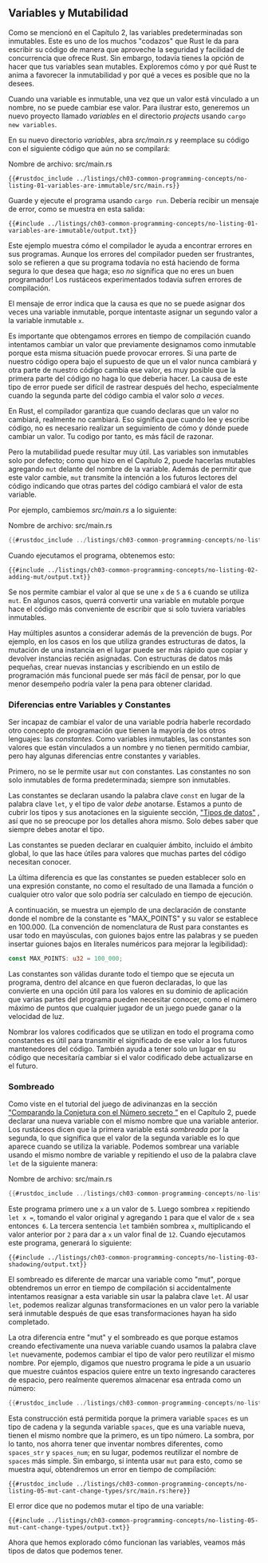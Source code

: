 ## Variables y Mutabilidad

Como se mencionó en el Capítulo 2, las variables predeterminadas son inmutables. Este es uno de
los muchos "codazos" que Rust le da para escribir su código de manera que aproveche
la seguridad y facilidad de concurrencia que ofrece Rust. Sin embargo, todavía tienes la
opción de hacer que tus variables sean mutables. Exploremos cómo y por qué Rust
te anima a favorecer la inmutabilidad y por qué a veces es posible que no la desees.

Cuando una variable es inmutable, una vez que un valor está vinculado a un nombre, no se 
puede cambiar ese valor. Para ilustrar esto, generemos un nuevo proyecto llamado *variables*
en el directorio *projects* usando `cargo new variables`.

En su nuevo directorio *variables*, abra *src/main.rs* y reemplace su
código con el siguiente código que aún no se compilará:

<span class="filename">Nombre de archivo: src/main.rs</span>

```rust,ignore,does_not_compile
{{#rustdoc_include ../listings/ch03-common-programming-concepts/no-listing-01-variables-are-immutable/src/main.rs}}
```

Guarde y ejecute el programa usando `cargo run`. Debería recibir un mensaje 
de error, como se muestra en esta salida:

```console
{{#include ../listings/ch03-common-programming-concepts/no-listing-01-variables-are-immutable/output.txt}}
```

Este ejemplo muestra cómo el compilador le ayuda a encontrar errores en sus programas.
Aunque los errores del compilador pueden ser frustrantes, solo se refieren a que su programa
todavía no está haciendo de forma segura lo que desea que haga; eso *no* significa que no eres
un buen programador! Los rustáceos experimentados todavía sufren errores de compilación.

El mensaje de error indica que la causa es que no se puede
asignar dos veces una variable inmutable, porque intentaste asignar un segundo
valor a la variable inmutable `x`.

Es importante que obtengamos errores en tiempo de compilación cuando intentamos cambiar un
valor que previamente designamos como inmutable porque esta misma situación
puede provocar errores. Si una parte de nuestro código opera bajo el supuesto de que un
el valor nunca cambiará y otra parte de nuestro código cambia ese valor, es muy
posible que la primera parte del código no haga lo que deberia hacer.
La causa de este tipo de error puede ser difícil de rastrear después del hecho,
especialmente cuando la segunda parte del código cambia el valor solo *a veces*.

En Rust, el compilador garantiza que cuando declaras que un valor no cambiará,
realmente no cambiará. Eso significa que cuando lee y escribe código,
no es necesario realizar un seguimiento de cómo y dónde puede cambiar un valor. Tu codigo
por tanto, es más fácil de razonar.

Pero la mutabilidad puede resultar muy útil. Las variables son inmutables solo por defecto; como
que hizo en el Capítulo 2, puede hacerlas mutables agregando `mut` delante del
nombre de la variable. Además de permitir que este valor cambie, `mut` transmite
la intención a los futuros lectores del código indicando que otras partes del código
cambiará el valor de esta variable.

Por ejemplo, cambiemos *src/main.rs* a lo siguiente:

<span class="filename">Nombre de archivo: src/main.rs</span>

```rust
{{#rustdoc_include ../listings/ch03-common-programming-concepts/no-listing-02-adding-mut/src/main.rs}}
```

Cuando ejecutamos el programa, obtenemos esto:

```console
{{#include ../listings/ch03-common-programming-concepts/no-listing-02-adding-mut/output.txt}}
```

Se nos permite cambiar el valor al que se une `x` de `5` a `6` cuando se utiliza `mut`.
En algunos casos, querrá convertir una variable en mutable porque hace
el código más conveniente de escribir que si solo tuviera variables inmutables.

Hay múltiples asuntos a considerar además de la prevención de
bugs. Por ejemplo, en los casos en los que utiliza grandes estructuras de datos, la mutación
de una instancia en el lugar puede ser más rápido que copiar y devolver instancias 
recién asignadas. Con estructuras de datos más pequeñas, crear nuevas instancias y escribiendo en
un estilo de programación más funcional puede ser más fácil de pensar, por lo que
menor desempeño podría valer la pena para obtener claridad.

### Diferencias entre Variables y Constantes

Ser incapaz de cambiar el valor de una variable podría haberle recordado
otro concepto de programación que tienen la mayoría de los otros lenguajes: las *constantes*. Como
variables inmutables, las constantes son valores que están vinculados a un nombre y no tienen
permitido cambiar, pero hay algunas diferencias entre constantes y variables.

Primero, no se le permite usar `mut` con constantes. Las constantes no son solo
inmutables de forma predeterminada; siempre son inmutables.

Las constantes se declaran usando la palabra clave `const` en lugar de la palabra clave `let`,
y el tipo de valor *debe* anotarse. Estamos a punto de cubrir los tipos y
sus anotaciones en la siguiente sección, ["Tipos de datos"][data-types]<!-- ignore
--> , así que no se preocupe por los detalles ahora mismo. Solo debes saber que siempre debes
anotar el tipo.

Las constantes se pueden declarar en cualquier ámbito, incluido el ámbito global, lo que las hace
útiles para valores que muchas partes del código necesitan conocer.

La última diferencia es que las constantes se pueden establecer solo en una expresión constante,
no como el resultado de una llamada a función o cualquier otro valor que solo podría ser
calculado en tiempo de ejecución.

A continuación, se muestra un ejemplo de una declaración de constante donde el nombre de la constante es
"MAX_POINTS" y su valor se establece en 100.000. (La convención de nomenclatura de Rust para
constantes es usar todo en mayúsculas, con guiones bajos entre las palabras y
se pueden insertar guiones bajos en literales numéricos para mejorar la legibilidad):

```rust
const MAX_POINTS: u32 = 100_000;
```

Las constantes son válidas durante todo el tiempo que se ejecuta un programa, dentro del alcance en que
fueron declaradas, lo que las convierte en una opción útil para los valores en su dominio de aplicación
que varias partes del programa pueden necesitar conocer, como el
número máximo de puntos que cualquier jugador de un juego puede ganar o la velocidad
de luz.

Nombrar los valores codificados que se utilizan en todo el programa como constantes es útil para
transmitir el significado de ese valor a los futuros mantenedores del código. También
ayuda a tener solo un lugar en su código que necesitaría cambiar si el
valor codificado debe actualizarse en el futuro.

### Sombreado

Como viste en el tutorial del juego de adivinanzas en la sección ["Comparando la Conjetura con el
Número secreto ”][comparing-the-guess-to-the-secret-number]<!-- ignore -->
en el Capítulo 2, puede declarar una nueva variable con el mismo nombre que una
variable anterior. Los rustáceos dicen que la primera variable está *sombreada* por la
segunda, lo que significa que el valor de la segunda variable es lo que aparece cuando 
se utiliza la variable. Podemos sombrear una variable usando el mismo nombre de variable
y repitiendo el uso de la palabra clave `let` de la siguiente manera:

<span class="filename">Nombre de archivo: src/main.rs</span>

```rust
{{#rustdoc_include ../listings/ch03-common-programming-concepts/no-listing-03-shadowing/src/main.rs}}
```

Este programa primero une `x` a un valor de `5`. Luego sombrea `x` 
repitiendo `let x =`, tomando el valor original y agregando `1` para que el valor de
`x` sea entonces` 6`. La tercera sentencia `let` también sombrea `x`, multiplicando el
valor anterior por `2` para dar a `x` un valor final de `12`. Cuando ejecutamos este
programa, generará lo siguiente:

```console
{{#include ../listings/ch03-common-programming-concepts/no-listing-03-shadowing/output.txt}}
```

El sombreado es diferente de marcar una variable como "mut", porque obtendremos un
error en tiempo de compilación si accidentalmente intentamos reasignar a esta variable sin
usar la palabra clave `let`. Al usar `let`, podemos realizar algunas transformaciones
en un valor pero  la variable será inmutable después de que esas transformaciones hayan
ha sido completado.

La otra diferencia entre "mut" y el sombreado es que porque estamos
creando efectivamente una nueva variable cuando usamos la palabra clave `let` nuevamente, podemos
cambiar el tipo de valor pero reutilizar el mismo nombre. Por ejemplo, digamos que nuestro
programa le pide a un usuario que muestre cuántos espacios quiere entre un texto
ingresando caracteres de espacio, pero realmente queremos almacenar esa entrada como un número:

```rust
{{#rustdoc_include ../listings/ch03-common-programming-concepts/no-listing-04-shadowing-can-change-types/src/main.rs:here}}
```

Esta construcción está permitida porque la primera variable `spaces` es un tipo de cadena
y la segunda variable `spaces`, que es una variable nueva,
tienen el mismo nombre que la primero, es un tipo  número. La sombra, por lo tanto, nos ahorra
tener que inventar nombres diferentes, como `spaces_str` y
`spaces_num`; en su lugar, podemos reutilizar el nombre de `spaces` más simple. Sin embargo, si
intenta usar `mut` para esto, como se muestra aquí, obtendremos un error en tiempo de compilación:

```rust,ignore,does_not_compile
{{#rustdoc_include ../listings/ch03-common-programming-concepts/no-listing-05-mut-cant-change-types/src/main.rs:here}}
```

El error dice que no podemos mutar el tipo de una variable:

```console
{{#include ../listings/ch03-common-programming-concepts/no-listing-05-mut-cant-change-types/output.txt}}
```

Ahora que hemos explorado cómo funcionan las variables, veamos más tipos de datos que
podemos tener.

[comparing-the-guess-to-the-secret-number]:
ch02-00-guessing-game-tutorial.html#comparing-the-guess-to-the-secret-number
[data-types]: ch03-02-data-types.html#data-types
